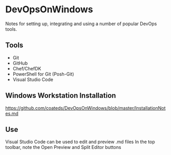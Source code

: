 # DevOpsOnWindows
Notes for setting up, integrating and using a number of popular DevOps tools.

## Tools
* Git
* GitHub
* Chef/ChefDK
* PowerShell for Git (Posh-Git)
* Visual Studio Code

## Windows Workstation Installation
https://github.com/coateds/DevOpsOnWindows/blob/master/InstallationNotes.md

## Use
Visual Studio Code can be used to edit and preview .md files
In the top toolbar, note the Open Preview and Split Editor buttons